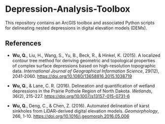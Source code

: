 # Depression-Analysis-Toolbox

This repository contains an ArcGIS toolbox and associated Python scripts for delineating nested depressions in digital elevation models (DEMs).

## References

* **Wu, Q.**, Liu, H., Wang, S., Yu, B., Beck, R., & Hinkel, K. (2015). A localized contour tree method for deriving geometric and topological properties of complex surface depressions based on high-resolution topographic data. _International Journal of Geographical Information Science_, 29(12), 2041-2060. <https://doi.org/10.1080/13658816.2015.1038719>

* **Wu, Q.**, & Lane, C. R. (2016). Delineation and quantification of wetland depressions in the Prairie Pothole Region of North Dakota. _Wetlands_, 36(2), 215-227. <https://doi.org/10.1007/s13157-015-0731-6>

* **Wu, Q.**, Deng, C., & Chen, Z. (2016). Automated delineation of karst sinkholes from LiDAR-derived digital elevation models. _Geomorphology_, 266, 1-10. <https://doi.org/10.1016/j.geomorph.2016.05.006>